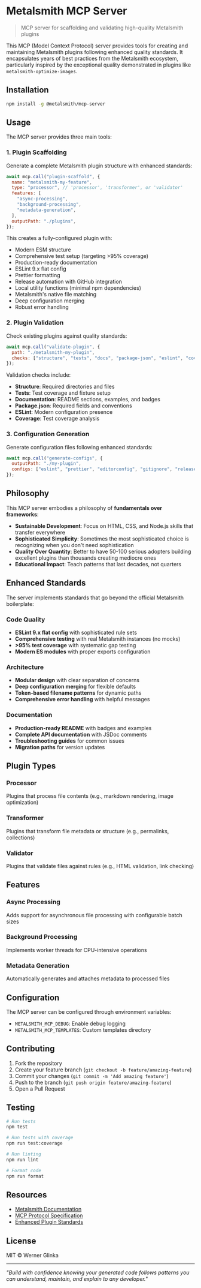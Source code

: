 # Metalsmith MCP Server

> MCP server for scaffolding and validating high-quality Metalsmith plugins

This MCP (Model Context Protocol) server provides tools for creating and maintaining Metalsmith plugins following enhanced quality standards. It encapsulates years of best practices from the Metalsmith ecosystem, particularly inspired by the exceptional quality demonstrated in plugins like `metalsmith-optimize-images`.

## Installation

```bash
npm install -g @metalsmith/mcp-server
```

## Usage

The MCP server provides three main tools:

### 1. Plugin Scaffolding

Generate a complete Metalsmith plugin structure with enhanced standards:

```js
await mcp.call("plugin-scaffold", {
  name: "metalsmith-my-feature",
  type: "processor", // 'processor', 'transformer', or 'validator'
  features: [
    "async-processing",
    "background-processing",
    "metadata-generation",
  ],
  outputPath: "./plugins",
});
```

This creates a fully-configured plugin with:

- Modern ESM structure
- Comprehensive test setup (targeting >95% coverage)
- Production-ready documentation
- ESLint 9.x flat config
- Prettier formatting
- Release automation with GitHub integration
- Local utility functions (minimal npm dependencies)
- Metalsmith's native file matching
- Deep configuration merging
- Robust error handling

### 2. Plugin Validation

Check existing plugins against quality standards:

```js
await mcp.call("validate-plugin", {
  path: "./metalsmith-my-plugin",
  checks: ["structure", "tests", "docs", "package-json", "eslint", "coverage"],
});
```

Validation checks include:

- **Structure**: Required directories and files
- **Tests**: Test coverage and fixture setup
- **Documentation**: README sections, examples, and badges
- **Package.json**: Required fields and conventions
- **ESLint**: Modern configuration presence
- **Coverage**: Test coverage analysis

### 3. Configuration Generation

Generate configuration files following enhanced standards:

```js
await mcp.call("generate-configs", {
  outputPath: "./my-plugin",
  configs: ["eslint", "prettier", "editorconfig", "gitignore", "release-it"],
});
```

## Philosophy

This MCP server embodies a philosophy of **fundamentals over frameworks**:

- **Sustainable Development**: Focus on HTML, CSS, and Node.js skills that transfer everywhere
- **Sophisticated Simplicity**: Sometimes the most sophisticated choice is recognizing when you don't need sophistication
- **Quality Over Quantity**: Better to have 50-100 serious adopters building excellent plugins than thousands creating mediocre ones
- **Educational Impact**: Teach patterns that last decades, not quarters

## Enhanced Standards

The server implements standards that go beyond the official Metalsmith boilerplate:

### Code Quality

- **ESLint 9.x flat config** with sophisticated rule sets
- **Comprehensive testing** with real Metalsmith instances (no mocks)
- **>95% test coverage** with systematic gap testing
- **Modern ES modules** with proper exports configuration

### Architecture

- **Modular design** with clear separation of concerns
- **Deep configuration merging** for flexible defaults
- **Token-based filename patterns** for dynamic paths
- **Comprehensive error handling** with helpful messages

### Documentation

- **Production-ready README** with badges and examples
- **Complete API documentation** with JSDoc comments
- **Troubleshooting guides** for common issues
- **Migration paths** for version updates

## Plugin Types

### Processor

Plugins that process file contents (e.g., markdown rendering, image optimization)

### Transformer

Plugins that transform file metadata or structure (e.g., permalinks, collections)

### Validator

Plugins that validate files against rules (e.g., HTML validation, link checking)

## Features

### Async Processing

Adds support for asynchronous file processing with configurable batch sizes

### Background Processing

Implements worker threads for CPU-intensive operations

### Metadata Generation

Automatically generates and attaches metadata to processed files

## Configuration

The MCP server can be configured through environment variables:

- `METALSMITH_MCP_DEBUG`: Enable debug logging
- `METALSMITH_MCP_TEMPLATES`: Custom templates directory

## Contributing

1. Fork the repository
2. Create your feature branch (`git checkout -b feature/amazing-feature`)
3. Commit your changes (`git commit -m 'Add amazing feature'`)
4. Push to the branch (`git push origin feature/amazing-feature`)
5. Open a Pull Request

## Testing

```bash
# Run tests
npm test

# Run tests with coverage
npm run test:coverage

# Run linting
npm run lint

# Format code
npm run format
```

## Resources

- [Metalsmith Documentation](https://metalsmith.io)
- [MCP Protocol Specification](https://modelcontextprotocol.io)
- [Enhanced Plugin Standards](https://github.com/metalsmith/metalsmith-optimize-images)

## License

MIT © Werner Glinka

---

_"Build with confidence knowing your generated code follows patterns you can understand, maintain, and explain to any developer."_
